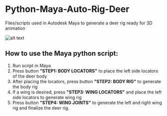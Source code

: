 # Python-Maya-Auto-Rig-Deer
Files/scripts used in Autodesk Maya to generate a deer rig ready for 3D animation

![alt text](https://github.com/Leinad-Dev/Python-Maya-Auto-Rig-Deer/blob/[branch]/image.jpg?raw=true)

## How to use the Maya python script:
1. Run script in Maya
2. Press button **"STEP1: BODY LOCATORS"** to place the left side locators of the deer body
3. After placing the locators, press button **"STEP2: BODY RIG"** to generate the body rig
4. If a wing is desired, press **"STEP3: WING LOCATORS"** and place the left side locators to generate wing rig
5. Press button **"STEP4: WING JOINTS"** to generate the left and right wing rig and finalize the deer rig.
